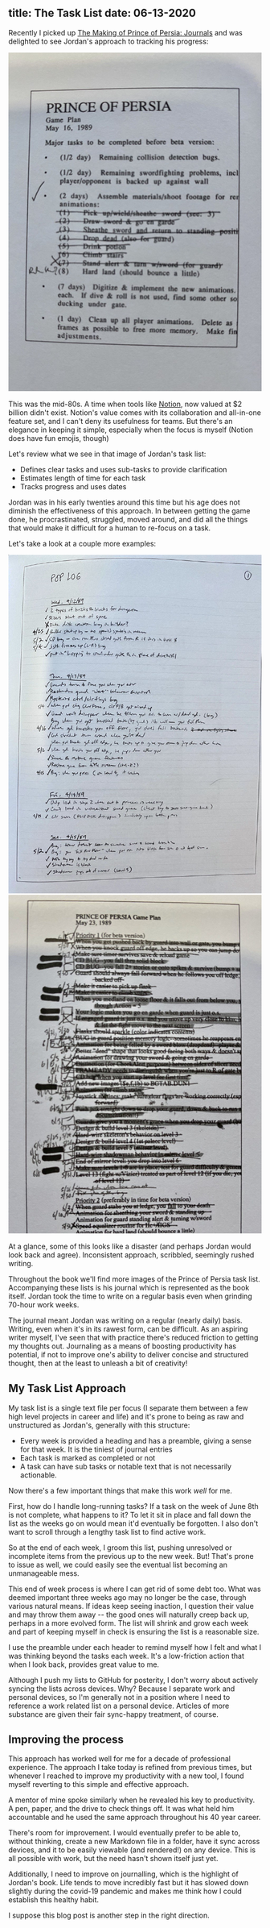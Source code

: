 title: The Task List
date: 06-13-2020
---

Recently I picked up [The Making of Prince of Persia: Journals](https://press.stripe.com/#the-making-of-prince-of-persia) and
was delighted to see Jordan's approach to tracking his progress:

![Prince Of Persia Tasks, Ex. 1](/static/tasklist/pop-task1.jpeg)

This was the mid-80s. A time when tools like [Notion](https://www.notion.so/),
now valued at $2 billion didn't exist. Notion's value comes with its collaboration
and all-in-one feature set, and I can't deny its usefulness for teams. But there's
an elegance in keeping it simple, especially when the focus is myself (Notion
does have fun emojis, though)

Let's review what we see in that image of Jordan's task list:

* Defines clear tasks and uses sub-tasks to provide clarification
* Estimates length of time for each task
* Tracks progress and uses dates

Jordan was in his early twenties around this time but his age does not diminish
the effectiveness of this approach. In between getting the game done, he
procrastinated, struggled, moved around, and did all the things that would
make it difficult for a human to re-focus on a task.

Let's take a look at a couple more examples:

![Prince Of Persia Tasks, Ex. 2](/static/tasklist/pop-task2.jpeg)
![Prince Of Persia Tasks, Ex. 3](/static/tasklist/pop-task3.jpeg)

At a glance, some of this looks like a disaster (and perhaps Jordan would look
back and agree). Inconsistent approach, scribbled, seemingly rushed writing.

Throughout the book we'll find more images of the Prince of Persia task list.
Accompanying these lists is his journal which is represented as the book
itself. Jordan took the time to write on a regular basis even when grinding
70-hour work weeks.

The journal meant Jordan was writing on a regular (nearly daily) basis. Writing, even
when it's in its rawest form, can be difficult. As an aspiring writer myself,
I've seen that with practice there's reduced friction to getting my thoughts
out. Journaling as a means of boosting productivity has potential, if not to
improve one's ability to deliver concise and structured thought, then at the
least to unleash a bit of creativity!

## My Task List Approach

My task list is a single text file per focus (I separate them between a few high
level projects in career and life) and it's prone to being as raw and
unstructured as Jordan's, generally with this structure:

* Every week is provided a heading and has a preamble, giving a sense for that
    week. It is the tiniest of journal entries
* Each task is marked as completed or not
* A task can have sub tasks or notable text that is not necessarily actionable.

Now there's a few important things that make this work *well* for me.

First, how do I handle long-running tasks? If a task on the week of June 8th is
not complete, what happens to it? To let it sit in place and fall down the list
as the weeks go on would mean it'd eventually be forgotten. I also don't want to
scroll through a lengthy task list to find active work.

So at the end of each week, I groom this list, pushing unresolved or incomplete
items from the previous up to the new week. But! That's prone to issue as well,
we could easily see the eventual list becoming an unmanageable mess.

This end of week process is where I can get rid of some debt too. What was
deemed important three weeks ago may no longer be the case, through various
natural means. If ideas keep seeing inaction, I question their value and may
throw them away -- the good ones will naturally creep back up, perhaps in a more
evolved form. The list will shrink and grow each week and part of keeping
myself in check is ensuring the list is a reasonable size.

I use the preamble under each header to remind myself how I felt and what I was
thinking beyond the tasks each week. It's a low-friction action that when I look
back, provides great value to me.

Although I push my lists to GitHub for posterity, I don't worry about 
actively syncing the lists across devices. Why? Because I separate work and personal devices,
so I'm generally not in a position where I need to reference a work related list
on a personal device. Articles of more substance are given their fair sync-happy
treatment, of course.

## Improving the process

This approach has worked well for me for a decade of professional
experience. The approach I take today is refined from previous times, but
whenever I reached to improve my productivity with a new tool, I found myself
reverting to this simple and effective approach.

A mentor of mine spoke similarly when he revealed his key to productivity. A
pen, paper, and the drive to check things off. It was what held him accountable
and he used the same approach throughout his 40 year career.

There's room for improvement. I would eventually prefer to be able to, without
thinking, create a new Markdown file in a folder, have it sync across devices,
and it to be easily viewable (and rendered!) on any device. This is all possible with
work, but the need hasn't shown itself just yet.

Additionally, I need to improve on journalling, which is the highlight of Jordan's book.
Life tends to move incredibly fast but it has slowed down slightly during the
covid-19 pandemic and makes me think how I could establish this healthy habit.

I suppose this blog post is another step in the right direction.
